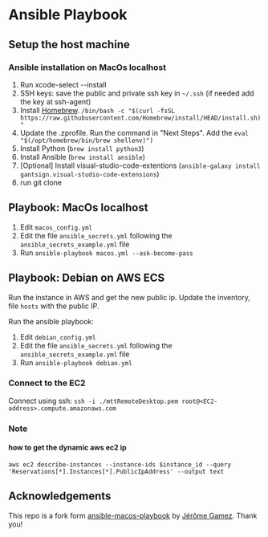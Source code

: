 # Ansible Playbook

## Setup the host machine

### Ansible installation on MacOs localhost

1. Run xcode-select --install
2. SSH keys: save the public and private ssh key in `~/.ssh` (if needed add the key at ssh-agent)
3. Install [Homebrew](https://brew.sh). `/bin/bash -c "$(curl -fsSL https://raw.githubusercontent.com/Homebrew/install/HEAD/install.sh)" `
4. Update the .zprofile. Run the command in "Next Steps". Add the `eval "$(/opt/homebrew/bin/brew shellenv)")`
5. Install Python (`brew install python3`)
6. Install Ansible (`brew install ansible`) 
7. [Optional] Install visual-studio-code-extentions (`ansible-galaxy install gantsign.visual-studio-code-extensions`)
8. run git clone

## Playbook: MacOs localhost

1. Edit `macos_config.yml`
2. Edit the file `ansible_secrets.yml` following the `ansible_secrets_example.yml` file
3. Run `ansible-playbook macos.yml --ask-become-pass`

## Playbook: Debian on AWS ECS

Run the instance in AWS and get the new public ip. Update the inventory, file `hosts` with the public IP.

Run the ansible playbook:

1. Edit `debian_config.yml`
2. Edit the file `ansible_secrets.yml` following the `ansible_secrets_example.yml` file
3. Run `ansible-playbook debian.yml`

### Connect to the EC2

Connect using ssh:
`ssh -i ./mttRemoteDesktop.pem root@<EC2-address>.compute.amazonaws.com`

### Note

#### how to get the dynamic aws ec2 ip

`aws ec2 describe-instances --instance-ids $instance_id --query 'Reservations[*].Instances[*].PublicIpAddress' --output text`


## Acknowledgements

This repo is a fork form [ansible-macos-playbook](https://github.com/jeromegamez/ansible-macos-playbook) by [Jérôme Gamez](https://github.com/jeromegamez). Thank you!
